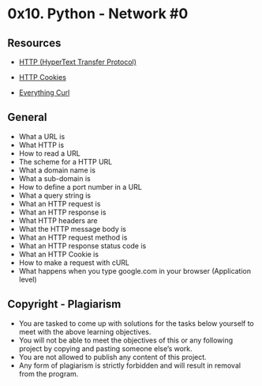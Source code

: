 # 0x10. Python - Network #0

## Resources
* [HTTP (HyperText Transfer Protocol)](https://www3.ntu.edu.sg/home/ehchua/programming/webprogramming/HTTP_Basics.html)

* [HTTP Cookies](https://developer.mozilla.org/en-US/docs/Web/HTTP/Cookies)

* [Everything Curl](https://everything.curl.dev/)

## General
* What a URL is
* What HTTP is
* How to read a URL
* The scheme for a HTTP URL
* What a domain name is
* What a sub-domain is
* How to define a port number in a URL
* What a query string is
* What an HTTP request is
* What an HTTP response is
* What HTTP headers are
* What the HTTP message body is
* What an HTTP request method is
* What an HTTP response status code is
* What an HTTP Cookie is
* How to make a request with cURL
* What happens when you type google.com in your browser (Application level)

## Copyright - Plagiarism
* You are tasked to come up with solutions for the tasks below yourself to meet with the above learning objectives.
* You will not be able to meet the objectives of this or any following project by copying and pasting someone else’s work.
* You are not allowed to publish any content of this project.
* Any form of plagiarism is strictly forbidden and will result in removal from the program.
